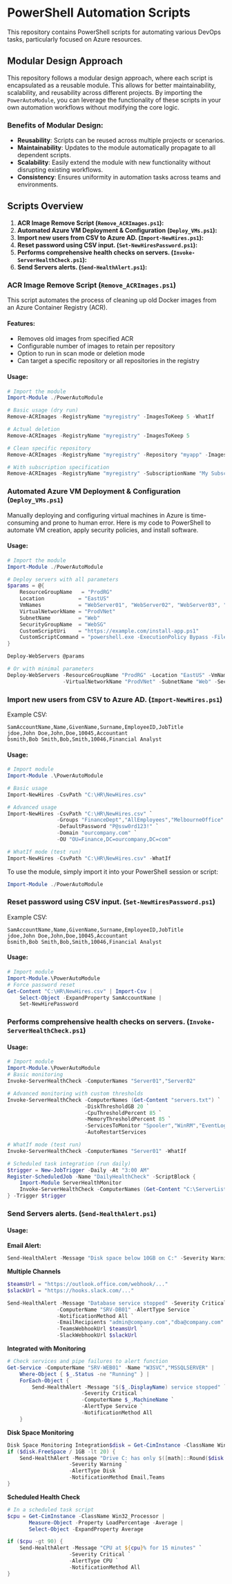 
# PowerShell Automation Scripts

This repository contains PowerShell scripts for automating various DevOps tasks, particularly focused on Azure resources.

## Modular Design Approach

This repository follows a modular design approach, where each script is encapsulated as a reusable module. This allows for better maintainability, scalability, and reusability across different projects. By importing the `PowerAutoModule`, you can leverage the functionality of these scripts in your own automation workflows without modifying the core logic.

### Benefits of Modular Design:
- **Reusability**: Scripts can be reused across multiple projects or scenarios.
- **Maintainability**: Updates to the module automatically propagate to all dependent scripts.
- **Scalability**: Easily extend the module with new functionality without disrupting existing workflows.
- **Consistency**: Ensures uniformity in automation tasks across teams and environments.

## Scripts Overview
1. **ACR Image Remove Script (`Remove_ACRImages.ps1`):**
2. **Automated Azure VM Deployment & Configuration (`Deploy_VMs.ps1`):**
3. **Import new users from CSV to Azure AD. (`Import-NewHires.ps1`):**
4. **Reset password using CSV input. (`Set-NewHiresPassword.ps1`):**
5. **Performs comprehensive health checks on servers. (`Invoke-ServerHealthCheck.ps1`):**
6. **Send Servers alerts. (`Send-HealthAlert.ps1`):**

### ACR Image Remove Script (`Remove_ACRImages.ps1`)

This script automates the process of cleaning up old Docker images from an Azure Container Registry (ACR).

#### Features:
- Removes old images from specified ACR
- Configurable number of images to retain per repository
- Option to run in scan mode or deletion mode
- Can target a specific repository or all repositories in the registry

#### Usage:
```powershell
# Import the module
Import-Module ./PowerAutoModule

# Basic usage (dry run)
Remove-ACRImages -RegistryName "myregistry" -ImagesToKeep 5 -WhatIf

# Actual deletion
Remove-ACRImages -RegistryName "myregistry" -ImagesToKeep 5

# Clean specific repository
Remove-ACRImages -RegistryName "myregistry" -Repository "myapp" -ImagesToKeep 3

# With subscription specification
Remove-ACRImages -RegistryName "myregistry" -SubscriptionName "My Subscription" -ImagesToKeep 10

```

### Automated Azure VM Deployment & Configuration (`Deploy_VMs.ps1`)
Manually deploying and configuring virtual machines in Azure is time-consuming and prone to human error. Here is my code to PowerShell to automate VM creation, apply security policies, and install software.
#### Usage:
```powershell
# Import the module
Import-Module ./PowerAutoModule

# Deploy servers with all parameters
$params = @{
    ResourceGroupName   = "ProdRG"
    Location           = "EastUS"
    VmNames            = "WebServer01", "WebServer02", "WebServer03", "WebServer04", "WebServer05"
    VirtualNetworkName = "ProdVNet"
    SubnetName         = "Web"
    SecurityGroupName  = "WebSG"
    CustomScriptUri    = "https://example.com/install-app.ps1"
    CustomScriptCommand = "powershell.exe -ExecutionPolicy Bypass -File install-app.ps1"
}

Deploy-WebServers @params

# Or with minimal parameters
Deploy-WebServers -ResourceGroupName "ProdRG" -Location "EastUS" -VmNames @("WebServer01","WebServer02") `
                  -VirtualNetworkName "ProdVNet" -SubnetName "Web" -SecurityGroupName "WebSG"
```

### Import new users from CSV to Azure AD. (`Import-NewHires.ps1`)

Example CSV:
```csv
SamAccountName,Name,GivenName,Surname,EmployeeID,JobTitle
jdoe,John Doe,John,Doe,10045,Accountant
bsmith,Bob Smith,Bob,Smith,10046,Financial Analyst
```
#### Usage:
```powershell
# Import module
Import-Module .\PowerAutoModule

# Basic usage
Import-NewHires -CsvPath "C:\HR\NewHires.csv"

# Advanced usage
Import-NewHires -CsvPath "C:\HR\NewHires.csv" `
                -Groups "FinanceDept","AllEmployees","MelbourneOffice" `
                -DefaultPassword "P@ssw0rd123!" `
                -Domain "ourcompany.com" `
                -OU "OU=Finance,DC=ourcompany,DC=com"

# WhatIf mode (test run)
Import-NewHires -CsvPath "C:\HR\NewHires.csv" -WhatIf
```

To use the module, simply import it into your PowerShell session or script:
```powershell
Import-Module ./PowerAutoModule
```

### Reset password using CSV input. (`Set-NewHiresPassword.ps1`)
Example CSV:
```csv
SamAccountName,Name,GivenName,Surname,EmployeeID,JobTitle
jdoe,John Doe,John,Doe,10045,Accountant
bsmith,Bob Smith,Bob,Smith,10046,Financial Analyst
```
#### Usage:
```powershell
# Import module
Import-Module.\PowerAutoModule
# Force password reset
Get-Content "C:\HR\NewHires.csv" | Import-Csv | 
    Select-Object -ExpandProperty SamAccountName |
    Set-NewHirePassword
```

### Performs comprehensive health checks on servers. (`Invoke-ServerHealthCheck.ps1`)
#### Usage:
```powershell
# Import module
Import-Module.\PowerAutoModule
# Basic monitoring
Invoke-ServerHealthCheck -ComputerNames "Server01","Server02"

# Advanced monitoring with custom thresholds
Invoke-ServerHealthCheck -ComputerNames (Get-Content "servers.txt") `
                         -DiskThresholdGB 20 `
                         -CpuThresholdPercent 85 `
                         -MemoryThresholdPercent 85 `
                         -ServicesToMonitor "Spooler","WinRM","EventLog","MSSQLSERVER" `
                         -AutoRestartServices

# WhatIf mode (test run)
Invoke-ServerHealthCheck -ComputerNames "Server01" -WhatIf

# Scheduled task integration (run daily)
$trigger = New-JobTrigger -Daily -At "3:00 AM"
Register-ScheduledJob -Name "DailyHealthCheck" -ScriptBlock {
    Import-Module ServerHealthMonitor
    Invoke-ServerHealthCheck -ComputerNames (Get-Content "C:\ServerList.txt")
} -Trigger $trigger
```

### Send Servers alerts. (`Send-HealthAlert.ps1`)  
#### Usage:

**Email Alert:** 
```powershell
Send-HealthAlert -Message "Disk space below 10GB on C:" -Severity Warning -ComputerName "SRV-WEB01" -AlertType Disk
```
**Multiple Channels**
```powershell
$teamsUrl = "https://outlook.office.com/webhook/..."
$slackUrl = "https://hooks.slack.com/..."

Send-HealthAlert -Message "Database service stopped" -Severity Critical `
                -ComputerName "SRV-DB01" -AlertType Service `
                -NotificationMethod All `
                -EmailRecipients "admin@company.com","dba@company.com" `
                -TeamsWebhookUrl $teamsUrl `
                -SlackWebhookUrl $slackUrl
```
**Integrated with Monitoring**
```powershell
# Check services and pipe failures to alert function
Get-Service -ComputerName "SRV-WEB01" -Name "W3SVC","MSSQLSERVER" | 
    Where-Object { $_.Status -ne "Running" } | 
    ForEach-Object {
        Send-HealthAlert -Message "$($_.DisplayName) service stopped" `
                        -Severity Critical `
                        -ComputerName $_.MachineName `
                        -AlertType Service `
                        -NotificationMethod All
    }
```
**Disk Space Monitoring**
```powershell
Disk Space Monitoring Integration$disk = Get-CimInstance -ClassName Win32_LogicalDisk -Filter "DriveType=3 AND DeviceID='C:'"
if ($disk.FreeSpace / 1GB -lt 20) {
    Send-HealthAlert -Message "Drive C: has only $([math]::Round($disk.FreeSpace/1GB,2))GB free" `
                    -Severity Warning `
                    -AlertType Disk `
                    -NotificationMethod Email,Teams
}
```
**Scheduled Health Check**
```powershell
# In a scheduled task script
$cpu = Get-CimInstance -ClassName Win32_Processor | 
       Measure-Object -Property LoadPercentage -Average | 
       Select-Object -ExpandProperty Average

if ($cpu -gt 90) {
    Send-HealthAlert -Message "CPU at ${cpu}% for 15 minutes" `
                    -Severity Critical `
                    -AlertType CPU `
                    -NotificationMethod All
}
